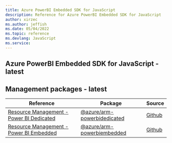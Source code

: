 ```yaml
---
title: Azure PowerBI Embedded SDK for JavaScript
description: Reference for Azure PowerBI Embedded SDK for JavaScript
author: xirzec
ms.author: jeffish
ms.date: 05/04/2022
ms.topic: reference
ms.devlang: JavaScript
ms.service:  
---
```

## Azure PowerBI Embedded SDK for JavaScript - latest
## Management packages - latest
| Reference | Package | Source |
|---|---|---|
|[Resource Management - Power BI Dedicated](javascript/api/overview/azure/arm-powerbidedicated-readme)|[@azure/arm-powerbidedicated](https://www.npmjs.com/package/@azure/arm-powerbidedicated)|[Github](https://github.com/Azure/azure-sdk-for-js/blob/main/sdk/powerbidedicated/arm-powerbidedicated)|
|[Resource Management - Power BI Embedded](javascript/api/overview/azure/arm-powerbiembedded-readme)|[@azure/arm-powerbiembedded](https://www.npmjs.com/package/@azure/arm-powerbiembedded)|[Github](https://github.com/Azure/azure-sdk-for-js/blob/main/sdk/powerbiembedded/arm-powerbiembedded)|

